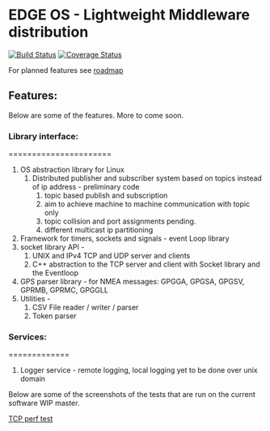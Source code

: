 # EDGE OS - Lightweight Middleware distribution

[![Build Status](https://travis-ci.org/DevNaga/EDGEMW.svg?branch=master)](https://travis-ci.org/DevNaga/EDGEMW) [![Coverage Status](https://coveralls.io/repos/github/DevNaga/EDGEMW/badge.svg?branch=master)](https://coveralls.io/github/DevNaga/EDGEMW?branch=master)

For planned features see [roadmap](roadmap.md)

## Features:

Below are some of the features. More to come soon.


### Library interface:
======================

1. OS abstraction library for Linux
    1. Distributed publisher and subscriber system based on topics instead of ip address  - preliminary code
        1. topic based publish and subscription
        2. aim to achieve machine to machine communication with topic only
        3. topic collision and port assignments pending.
        4. different multicast ip partitioning 
2. Framework for timers, sockets and signals - event Loop library
3. socket library API -
    1. UNIX and IPv4  TCP and UDP server and clients
    2. C++ abstraction to the TCP server and client with Socket library and the Eventloop
4. GPS parser library - for NMEA messages: GPGGA, GPGSA, GPGSV, GPRMB, GPRMC, GPGGLL
5. Utilities -
    1. CSV File reader / writer / parser
    2. Token parser


### Services:
=============

1. Logger service - remote logging, local logging yet to be done over unix domain


Below are some of the screenshots of the tests that are run on the current software WIP master.

[TCP perf test](tests/tcp_perf_test.png?raw=true)

